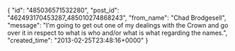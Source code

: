  {
   "id": "485036571532280",
   "post_id": "462493170453287_485010274868243",
   "from_name": "Chad Brodgesell",
   "message": "I'm going to get out one of my dealings with the Crown and go over it in respect to what is who and/or what is what regarding the names.",
   "created_time": "2013-02-25T23:48:16+0000"
 }
